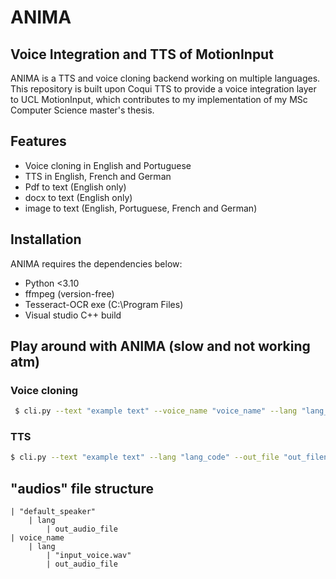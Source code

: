 # ANIMA
## Voice Integration and TTS of MotionInput

ANIMA is a TTS and voice cloning backend working on multiple languages. This repository is built upon Coqui TTS to provide a voice integration layer to UCL MotionInput, which contributes to my implementation of  my MSc Computer Science master's thesis.

## Features

- Voice cloning in English and Portuguese
- TTS in English, French and German
- Pdf to text (English only)
- docx to text (English only)
- image to text (English, Portuguese, French and German)


## Installation

ANIMA requires the dependencies below:
- Python <3.10
- ffmpeg (version-free)
- Tesseract-OCR exe (C:\Program Files)
- Visual studio C++ build 

## Play around with ANIMA (slow and not working atm)

### Voice cloning

```sh
 $ cli.py --text "example text" --voice_name "voice_name" --lang "lang_code" --out_file "out_filename.wav"
```

### TTS 
```sh
$ cli.py --text "example text" --lang "lang_code" --out_file "out_filename.wav"
```

## "audios" file structure
    | "default_speaker"
        | lang
            | out_audio_file
    | voice_name
        | lang
            | "input_voice.wav"
            | out_audio_file
